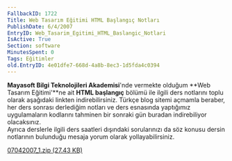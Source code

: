 ```yaml
---
FallbackID: 1722
Title: Web Tasarım Eğitimi HTML Başlangıç Notları
PublishDate: 6/4/2007
EntryID: Web_Tasarim_Egitimi_HTML_Baslangic_Notlari
IsActive: True
Section: software
MinutesSpent: 0
Tags: Eğitimler
old.EntryID: 4e01dfe7-668d-4a8b-8ec3-1d5fda4c0394
---
```

**Mayasoft Bilgi Teknolojileri Akademisi**'nde vermekte olduğum **Web
Tasarım Eğitimi'**ne ait **HTML başlangıç** bölümü ile ilgili ders
notlarını toplu olarak aşağıdaki linkten indirebilirsiniz. Türkçe blog
sitemi açmamla beraber, her ders sonrası derlediğim notları ve ders
esnasında yaptığımız uygulamaların kodlarını tahminen bir sonraki gün
buradan indirebiliyor olacaksınız.\
Ayrıca derslerle ilgili ders saatleri dışındaki sorularınızı da söz
konusu dersin notlarının bulunduğu mesaja yorum olarak
yollayabilirsiniz.

[07042007\_1.zip (27.43
KB)](http://cdn.daron.yondem.com/assets/1722/07042007_1.zip)


